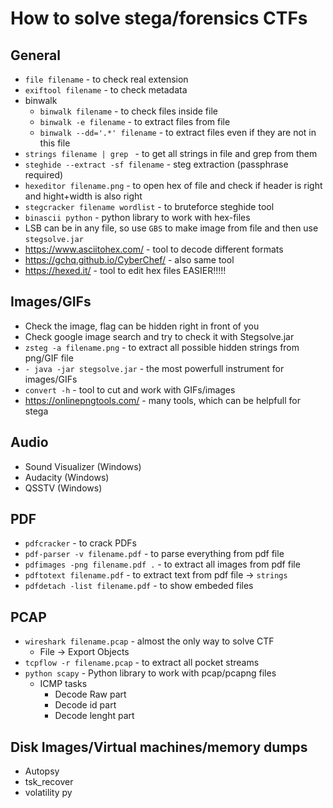 # How to solve stega/forensics CTFs
## General
+ `file filename` - to check real extension 
+ `exiftool filename` - to check metadata
+ binwalk
  + `binwalk filename` - to check files inside file
  + `binwalk -e filename` - to extract files from file
  + `binwalk --dd='.*' filename` - to extract files even if they are not in this file
+ `strings filename | grep ` - to get all strings in file and grep from them
+ `steghide --extract -sf filename` - steg extraction (passphrase required)
+ `hexeditor filename.png` - to open hex of file and check if header is right and hight+width is also right
+ `stegcracker filename wordlist` - to bruteforce steghide tool
+ `binascii python` - python library to work with hex-files
+ LSB can be in any file, so use `GBS` to make image from file and then use `stegsolve.jar`
+ https://www.asciitohex.com/ - tool to decode different formats
+ https://gchq.github.io/CyberChef/ - also same tool
+ https://hexed.it/ - tool to edit hex files EASIER!!!!!
## Images/GIFs
+ Check the image, flag can be hidden right in front of you
+ Check google image search and try to check it with Stegsolve.jar
+ `zsteg -a filename.png` - to extract all possible hidden strings from png/GIF file
+ `- java -jar stegsolve.jar` - the most powerfull instrument for images/GIFs
+ `convert -h` - tool to cut and work with GIFs/images
+ https://onlinepngtools.com/ - many tools, which can be helpfull for stega
## Audio
+ Sound Visualizer (Windows)
+ Audacity (Windows)
+ QSSTV (Windows)
## PDF
+ `pdfcracker` - to crack PDFs
+ `pdf-parser -v filename.pdf` - to parse everything from pdf file
+ `pdfimages -png filename.pdf .` - to extract all images from pdf file
+ `pdftotext filename.pdf` - to extract text from pdf file -> `strings`
+ `pdfdetach -list filename.pdf` - to show embeded files
## PCAP
+ `wireshark filename.pcap` - almost the only way to solve CTF
  + File -> Export Objects 
+ `tcpflow -r filename.pcap` - to extract all pocket streams
+ `python scapy` - Python library to work with pcap/pcapng files
  + ICMP tasks
    + Decode Raw part
    + Decode id part
    + Decode lenght part
## Disk Images/Virtual machines/memory dumps
+ Autopsy
+ tsk_recover
+ volatility py
